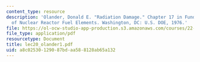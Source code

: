 ```yaml
---
content_type: resource
description: 'Olander, Donald E. "Radiation Damage." Chapter 17 in Fundamental Aspects
  of Nuclear Reactor Fuel Elements. Washington, DC: U.S. DOE, 1976.'
file: https://ol-ocw-studio-app-production.s3.amazonaws.com/courses/22-39-integration-of-reactor-design-operations-and-safety-fall-2006/a8c02530129087bdaa588128ab65a132_lec20_olander1.pdf
file_type: application/pdf
resourcetype: Document
title: lec20_olander1.pdf
uid: a8c02530-1290-87bd-aa58-8128ab65a132
---
```

